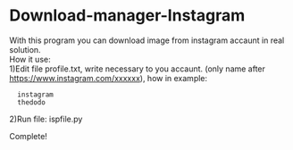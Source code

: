 # Download-manager-Instagram                                                                                        
 With this program you can download image from instagram accaunt in real solution.                                                         
 How it use:                                                                                                                               
 1)Edit file profile.txt, write necessary to you accaunt. (only name after https://www.instagram.com/xxxxxx), how in example:
    
      instagram
      thedodo
 2)Run file: ispfile.py
 
 Complete!
 
